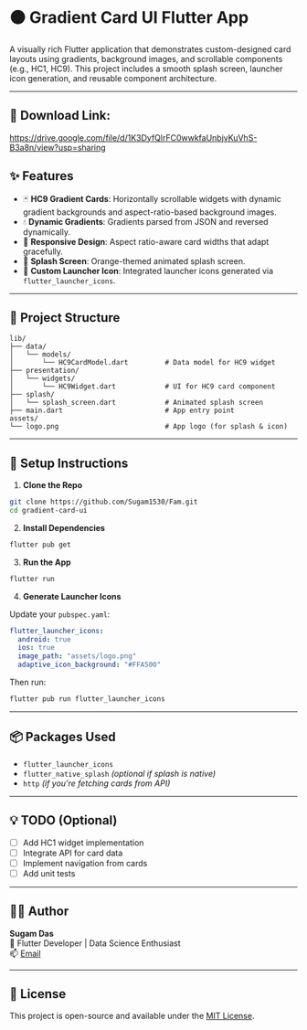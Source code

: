 # 🟠 Gradient Card UI Flutter App

A visually rich Flutter application that demonstrates custom-designed card layouts using gradients, background images, and scrollable components (e.g., HC1, HC9). This project includes a smooth splash screen, launcher icon generation, and reusable component architecture.

---

## 📲 Download Link:

https://drive.google.com/file/d/1K3DyfQlrFC0wwkfaUnbjvKuVhS-B3a8n/view?usp=sharing

## ✨ Features

- 🃏 **HC9 Gradient Cards**: Horizontally scrollable widgets with dynamic gradient backgrounds and aspect-ratio-based background images.
- 💧 **Dynamic Gradients**: Gradients parsed from JSON and reversed dynamically.
- 🔄 **Responsive Design**: Aspect ratio-aware card widths that adapt gracefully.
- 🚀 **Splash Screen**: Orange-themed animated splash screen.
- 🔖 **Custom Launcher Icon**: Integrated launcher icons generated via `flutter_launcher_icons`.

---

## 🧱 Project Structure

```
lib/
├── data/
│   └── models/
│       └── HC9CardModel.dart         # Data model for HC9 widget
├── presentation/
│   └── widgets/
│       └── HC9Widget.dart            # UI for HC9 card component
├── splash/
│   └── splash_screen.dart            # Animated splash screen
├── main.dart                         # App entry point
assets/
└── logo.png                          # App logo (for splash & icon)
```

---

## 📲 Setup Instructions

1. **Clone the Repo**

```bash
git clone https://github.com/Sugam1530/Fam.git
cd gradient-card-ui
```

2. **Install Dependencies**

```bash
flutter pub get
```

3. **Run the App**

```bash
flutter run
```

4. **Generate Launcher Icons**

Update your `pubspec.yaml`:

```yaml
flutter_launcher_icons:
  android: true
  ios: true
  image_path: "assets/logo.png"
  adaptive_icon_background: "#FFA500"
```

Then run:

```bash
flutter pub run flutter_launcher_icons
```

---

## 📦 Packages Used

- `flutter_launcher_icons`
- `flutter_native_splash` *(optional if splash is native)*
- `http` *(if you're fetching cards from API)*

---

## 💡 TODO (Optional)

- [ ] Add HC1 widget implementation
- [ ] Integrate API for card data
- [ ] Implement navigation from cards
- [ ] Add unit tests

---

## 🧑‍💻 Author

**Sugam Das**  
📍 Flutter Developer | Data Science Enthusiast  
📫 [Email](mailto:sugamdas1530@gmail.com)

---

## 📄 License

This project is open-source and available under the [MIT License](LICENSE).
